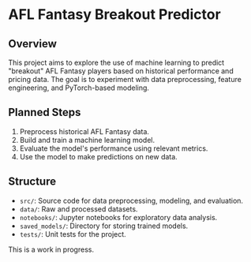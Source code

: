 # AFL Fantasy Breakout Predictor

## Overview
This project aims to explore the use of machine learning to predict "breakout" AFL Fantasy players based on historical performance and pricing data. The goal is to experiment with data preprocessing, feature engineering, and PyTorch-based modeling.

## Planned Steps
1. Preprocess historical AFL Fantasy data.
2. Build and train a machine learning model.
3. Evaluate the model's performance using relevant metrics.
4. Use the model to make predictions on new data.

## Structure
- `src/`: Source code for data preprocessing, modeling, and evaluation.
- `data/`: Raw and processed datasets.
- `notebooks/`: Jupyter notebooks for exploratory data analysis.
- `saved_models/`: Directory for storing trained models.
- `tests/`: Unit tests for the project.

This is a work in progress.